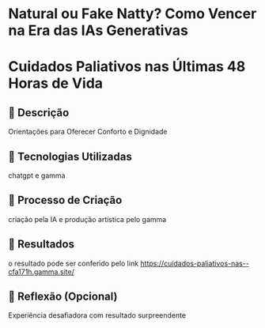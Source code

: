 # Natural ou Fake Natty? Como Vencer na Era das IAs Generativas




# Cuidados Paliativos nas Últimas 48 Horas de Vida

## 📒 Descrição
Orientações para Oferecer Conforto e Dignidade

## 🤖 Tecnologias Utilizadas
chatgpt e gamma

## 🧐 Processo de Criação
criação pela IA e produção artística pelo gamma

## 🚀 Resultados
o resultado pode ser conferido pelo link https://cuidados-paliativos-nas--cfa171h.gamma.site/

## 💭 Reflexão (Opcional)
Experiência desafiadora com resultado surpreendente

